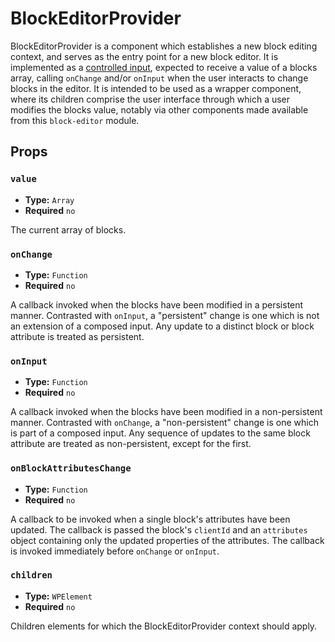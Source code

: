 BlockEditorProvider
===================

BlockEditorProvider is a component which establishes a new block editing context, and serves as the entry point for a new block editor. It is implemented as a [controlled input](https://reactjs.org/docs/forms.html#controlled-components), expected to receive a value of a blocks array, calling `onChange` and/or `onInput` when the user interacts to change blocks in the editor. It is intended to be used as a wrapper component, where its children comprise the user interface through which a user modifies the blocks value, notably via other components made available from this `block-editor` module.

## Props

### `value`

* **Type:** `Array`
* **Required** `no`

The current array of blocks.

### `onChange`

* **Type:** `Function`
* **Required** `no`

A callback invoked when the blocks have been modified in a persistent manner. Contrasted with `onInput`, a "persistent" change is one which is not an extension of a composed input. Any update to a distinct block or block attribute is treated as persistent.

### `onInput`

* **Type:** `Function`
* **Required** `no`

A callback invoked when the blocks have been modified in a non-persistent manner. Contrasted with `onChange`, a "non-persistent" change is one which is part of a composed input. Any sequence of updates to the same block attribute are treated as non-persistent, except for the first.

### `onBlockAttributesChange`

* **Type:** `Function`
* **Required** `no`

A callback to be invoked when a single block's attributes have been updated. The callback is passed the block's `clientId` and an `attributes` object containing only the updated properties of the attributes. The callback is invoked immediately before `onChange` or `onInput`.

### `children`

* **Type:** `WPElement`
* **Required** `no`

Children elements for which the BlockEditorProvider context should apply.
